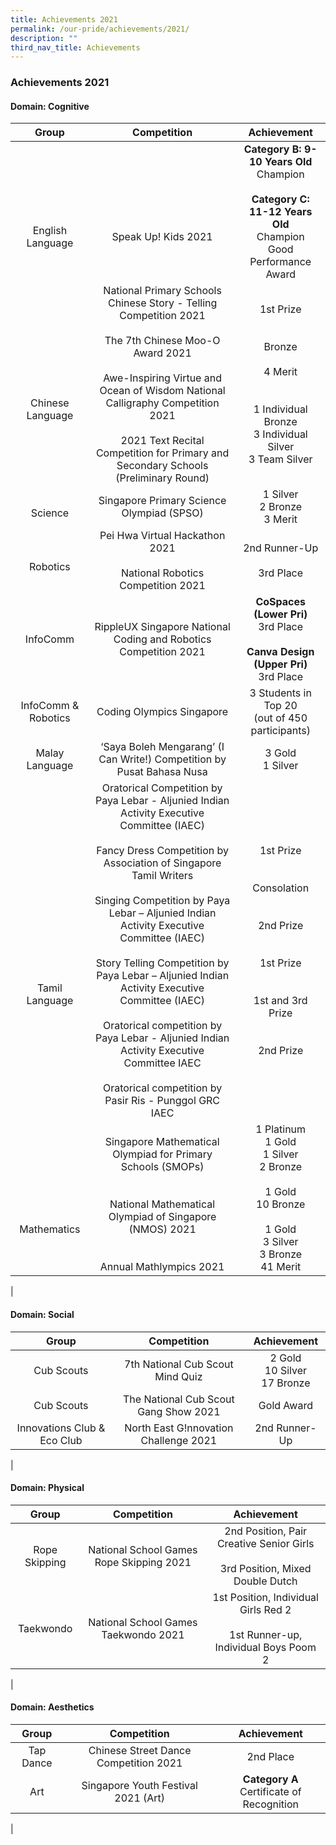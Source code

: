 ```yaml
---
title: Achievements 2021
permalink: /our-pride/achievements/2021/
description: ""
third_nav_title: Achievements
---
```

### **Achievements 2021**
#### **Domain: Cognitive**

| Group | Competition | Achievement |
|:---:|:---:|:---:|
| <br><br><br><br>English Language | <br><br><br><br>Speak Up! Kids 2021 | **Category B: 9-10 Years Old**<br>Champion<br><br>**Category C: 11-12 Years Old**<br>Champion<br>Good Performance Award |
| <br><br><br><br>Chinese Language | National Primary Schools Chinese Story - Telling Competition 2021 <br><br> The 7th Chinese Moo-O Award 2021<br><br> Awe-Inspiring Virtue and Ocean of Wisdom National Calligraphy Competition 2021	<br><br> 2021 Text Recital Competition for Primary and Secondary Schools (Preliminary Round) | 1st Prize<br><br><br>Bronze<br><br>4 Merit <br><br><br>1 Individual Bronze<br>3 Individual Silver<br>3 Team Silver | 
| <br>Science | Singapore Primary Science Olympiad (SPSO) | 1 Silver<br>2 Bronze<br>3 Merit | 
| <br>Robotics | Pei Hwa Virtual Hackathon 2021<br><br>National Robotics Competition 2021 | 2nd Runner-Up<br><br>3rd Place | 
| InfoComm | RippleUX Singapore National Coding and Robotics Competition 2021 | **CoSpaces (Lower Pri)**<br>3rd Place<br><br>**Canva Design (Upper Pri)**<br>3rd Place | 
| InfoComm & Robotics | Coding Olympics Singapore | 3 Students in Top 20<br>(out of 450 participants) | 
| Malay Language | ‘Saya Boleh Mengarang’ (I Can Write!) Competition by Pusat Bahasa Nusa | 3 Gold<br>1 Silver | 
| <br><br><br><br><br><br><br>Tamil Language | Oratorical Competition by Paya Lebar - Aljunied Indian Activity Executive Committee (IAEC)<br><br>Fancy Dress Competition by Association of Singapore Tamil Writers<br><br>Singing Competition by Paya Lebar – Aljunied Indian Activity Executive Committee (IAEC)<br><br>Story Telling Competition by Paya Lebar – Aljunied Indian Activity Executive Committee (IAEC) <br><br>Oratorical competition by Paya Lebar - Aljunied Indian Activity Executive Committee IAEC<br><br>Oratorical competition by Pasir Ris - Punggol GRC IAEC | 1st Prize<br><br><br>Consolation<br><br><br>2nd Prize<br><br><br>1st Prize<br><br><br>1st and 3rd Prize<br><br><br>2nd Prize | 
| <br><br><br><br><br>Mathematics | <br>Singapore Mathematical Olympiad for Primary Schools (SMOPs)	<br><br><br>National Mathematical Olympiad of Singapore (NMOS) 2021	<br><br><br>Annual Mathlympics 2021 | 1 Platinum<br>1 Gold<br>1 Silver<br>2 Bronze<br><br>1 Gold<br>10 Bronze<br><br>1 Gold<br>3 Silver<br>3 Bronze<br>41 Merit | 
|

#### **Domain: Social**

| Group | Competition | Achievement |
|:---:|:---:|:---:|
| Cub Scouts | 7th National Cub Scout Mind Quiz | 2 Gold<br>10 Silver<br>17 Bronze |
| Cub Scouts | The National Cub Scout Gang Show 2021 | Gold Award | 
| Innovations Club & Eco Club | North East G!nnovation Challenge 2021 | 2nd Runner-Up | 
|

#### **Domain: Physical**

| Group | Competition | Achievement |
|:---:|:---:|:---:|
| Rope Skipping | National School Games Rope Skipping 2021 | 2nd Position, Pair Creative Senior Girls<br><br>3rd Position, Mixed Double Dutch | 
| Taekwondo | National School Games Taekwondo 2021 | 1st Position, Individual Girls Red 2<br><br>1st Runner-up, Individual Boys Poom 2 | 
|

#### **Domain: Aesthetics**

| Group | Competition | Achievement |
|:---:|:---:|:---:|
| Tap Dance | Chinese Street Dance Competition 2021 | 2nd Place |
| Art | Singapore Youth Festival 2021 (Art) | **Category A**<br>Certificate of Recognition | 
|